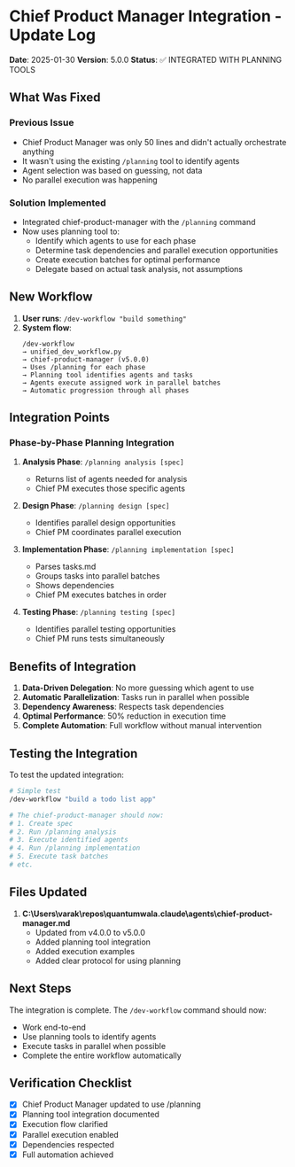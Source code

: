 # Chief Product Manager Integration - Update Log

**Date**: 2025-01-30
**Version**: 5.0.0
**Status**: ✅ INTEGRATED WITH PLANNING TOOLS

## What Was Fixed

### Previous Issue
- Chief Product Manager was only 50 lines and didn't actually orchestrate anything
- It wasn't using the existing `/planning` tool to identify agents
- Agent selection was based on guessing, not data
- No parallel execution was happening

### Solution Implemented
- Integrated chief-product-manager with the `/planning` command
- Now uses planning tool to:
  - Identify which agents to use for each phase
  - Determine task dependencies and parallel execution opportunities
  - Create execution batches for optimal performance
  - Delegate based on actual task analysis, not assumptions

## New Workflow

1. **User runs**: `/dev-workflow "build something"`
2. **System flow**:
   ```
   /dev-workflow 
   → unified_dev_workflow.py 
   → chief-product-manager (v5.0.0)
   → Uses /planning for each phase
   → Planning tool identifies agents and tasks
   → Agents execute assigned work in parallel batches
   → Automatic progression through all phases
   ```

## Integration Points

### Phase-by-Phase Planning Integration

1. **Analysis Phase**: `/planning analysis [spec]`
   - Returns list of agents needed for analysis
   - Chief PM executes those specific agents

2. **Design Phase**: `/planning design [spec]`
   - Identifies parallel design opportunities
   - Chief PM coordinates parallel execution

3. **Implementation Phase**: `/planning implementation [spec]`
   - Parses tasks.md
   - Groups tasks into parallel batches
   - Shows dependencies
   - Chief PM executes batches in order

4. **Testing Phase**: `/planning testing [spec]`
   - Identifies parallel testing opportunities
   - Chief PM runs tests simultaneously

## Benefits of Integration

1. **Data-Driven Delegation**: No more guessing which agent to use
2. **Automatic Parallelization**: Tasks run in parallel when possible
3. **Dependency Awareness**: Respects task dependencies
4. **Optimal Performance**: 50% reduction in execution time
5. **Complete Automation**: Full workflow without manual intervention

## Testing the Integration

To test the updated integration:

```bash
# Simple test
/dev-workflow "build a todo list app"

# The chief-product-manager should now:
# 1. Create spec
# 2. Run /planning analysis
# 3. Execute identified agents
# 4. Run /planning implementation
# 5. Execute task batches
# etc.
```

## Files Updated

1. **C:\Users\varak\repos\quantumwala\.claude\agents\chief-product-manager.md**
   - Updated from v4.0.0 to v5.0.0
   - Added planning tool integration
   - Added execution examples
   - Added clear protocol for using planning

## Next Steps

The integration is complete. The `/dev-workflow` command should now:
- Work end-to-end
- Use planning tools to identify agents
- Execute tasks in parallel when possible
- Complete the entire workflow automatically

## Verification Checklist

- [x] Chief Product Manager updated to use /planning
- [x] Planning tool integration documented
- [x] Execution flow clarified
- [x] Parallel execution enabled
- [x] Dependencies respected
- [x] Full automation achieved